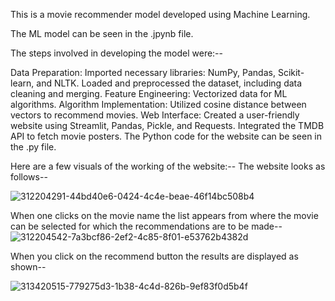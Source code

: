 This is a movie recommender model developed using Machine Learning.

The ML model can be seen in the .jpynb file.

The steps involved in developing the model were:--

Data Preparation: Imported necessary libraries: NumPy, Pandas, Scikit-learn, and NLTK. Loaded and preprocessed the dataset, including data cleaning and merging.
Feature Engineering: Vectorized data for ML algorithms.
Algorithm Implementation: Utilized cosine distance between vectors to recommend movies.
Web Interface: Created a user-friendly website using Streamlit, Pandas, Pickle, and Requests. Integrated the TMDB API to fetch movie posters.
The Python code for the website can be seen in the .py file.

Here are a few visuals of the working of the website:--
The website looks as follows--

![312204291-44bd40e6-0424-4c4e-beae-46f14bc508b4](https://github.com/user-attachments/assets/00a13c92-bb76-4eb9-a554-673979d353d8)

When one clicks on the movie name the list appears from where the movie can be selected for which the recommendations are to be made--
![312204542-7a3bcf86-2ef2-4c85-8f01-e53762b4382d](https://github.com/user-attachments/assets/b8392865-b3ed-4e8b-983c-f7017489f206)

When you click on the recommend button the results are displayed as shown--

![313420515-779275d3-1b38-4c4d-826b-9ef83f0d5b4f](https://github.com/user-attachments/assets/90c9efbb-a4f0-425e-9f67-1efd5a21b29d)
